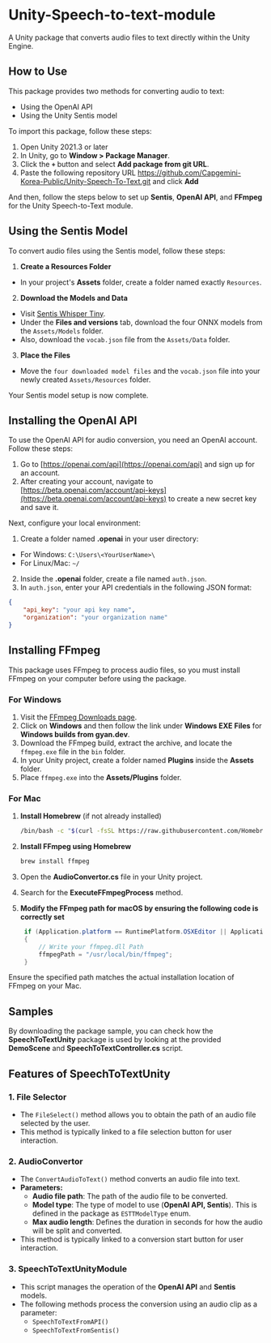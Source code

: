 # Unity-Speech-to-text-module

A Unity package that converts audio files to text directly within the Unity Engine.



## How to Use

This package provides two methods for converting audio to text:
- Using the OpenAI API
- Using the Unity Sentis model

To import this package, follow these steps:

1. Open Unity 2021.3 or later
2. In Unity, go to **Window > Package Manager**.
3. Click the **`+`** button and select **Add package from git URL**.
4. Paste the following repository URL https://github.com/Capgemini-Korea-Public/Unity-Speech-To-Text.git and click **Add**


And then, follow the steps below to set up **Sentis**, **OpenAI API**, and **FFmpeg** for the Unity Speech-to-Text module.


## Using the Sentis Model

To convert audio files using the Sentis model, follow these steps:

1. **Create a Resources Folder**  
- In your project's **Assets** folder, create a folder named exactly `Resources`.

2. **Download the Models and Data**  
- Visit [Sentis Whisper Tiny](https://huggingface.co/unity/sentis-whisper-tiny).
- Under the **Files and versions** tab, download the four ONNX models from the `Assets/Models` folder.
- Also, download the `vocab.json` file from the `Assets/Data` folder.

3. **Place the Files**  
- Move the `four downloaded model files` and the `vocab.json` file into your newly created `Assets/Resources` folder.

Your Sentis model setup is now complete.



## Installing the OpenAI API

To use the OpenAI API for audio conversion, you need an OpenAI account. Follow these steps:

1. Go to [https://openai.com/api](https://openai.com/api) and sign up for an account.
2. After creating your account, navigate to [https://beta.openai.com/account/api-keys](https://beta.openai.com/account/api-keys) to create a new secret key and save it.

Next, configure your local environment:

1. Create a folder named **.openai** in your user directory:
- For Windows: `C:\Users\<YourUserName>\`
- For Linux/Mac: `~/`
2. Inside the **.openai** folder, create a file named `auth.json`.
3. In `auth.json`, enter your API credentials in the following JSON format:

```json
{
    "api_key": "your api key name",
    "organization": "your organization name"
}
```

## Installing FFmpeg

This package uses FFmpeg to process audio files, so you must install FFmpeg on your computer before using the package.

### For Windows

1. Visit the [FFmpeg Downloads page](https://ffmpeg.org/download.html).
2. Click on **Windows** and then follow the link under **Windows EXE Files** for **Windows builds from gyan.dev**.
3. Download the FFmpeg build, extract the archive, and locate the `ffmpeg.exe` file in the `bin` folder.
4. In your Unity project, create a folder named **Plugins** inside the **Assets** folder.
5. Place `ffmpeg.exe` into the **Assets/Plugins** folder.

### For Mac

1. **Install Homebrew** (if not already installed)

   ```bash
   /bin/bash -c "$(curl -fsSL https://raw.githubusercontent.com/Homebrew/install/HEAD/install.sh)"
    ```
2. **Install FFmpeg using Homebrew** 

   ```bash
   brew install ffmpeg
    ```

3. Open the **AudioConvertor.cs**  file in your Unity project.
4. Search for the **ExecuteFFmpegProcess** method.
3. **Modify the FFmpeg path for macOS by ensuring the following code is correctly set** 
   ```csharp
    if (Application.platform == RuntimePlatform.OSXEditor || Application.platform == RuntimePlatform.OSXPlayer)
    {
        // Write your ffmpeg.dll Path
        ffmpegPath = "/usr/local/bin/ffmpeg";
    }
    ```

Ensure the specified path matches the actual installation location of FFmpeg on your Mac.


## Samples 

By downloading the package sample, you can check how the **SpeechToTextUnity** package is used by looking at the provided **DemoScene** and **SpeechToTextController.cs** script.

## Features of SpeechToTextUnity

### 1. File Selector
- The `FileSelect()` method allows you to obtain the path of an audio file selected by the user.
- This method is typically linked to a file selection button for user interaction.

### 2. AudioConvertor
- The `ConvertAudioToText()` method converts an audio file into text.
- **Parameters:**
  - **Audio file path**: The path of the audio file to be converted.
  - **Model type**: The type of model to use (**OpenAI API, Sentis**). This is defined in the package as `ESTTModelType` enum.
  - **Max audio length**: Defines the duration in seconds for how the audio will be split and converted.
- This method is typically linked to a conversion start button for user interaction.

### 3. SpeechToTextUnityModule
- This script manages the operation of the **OpenAI API** and **Sentis** models.
- The following methods process the conversion using an audio clip as a parameter:
  - `SpeechToTextFromAPI()`
  - `SpeechToTextFromSentis()`

